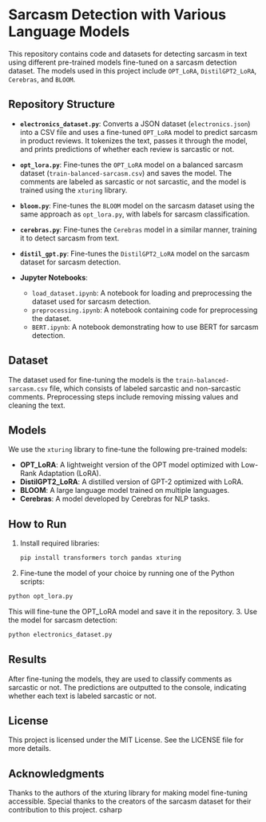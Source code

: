 # Sarcasm Detection with Various Language Models

This repository contains code and datasets for detecting sarcasm in text using different pre-trained models fine-tuned on a sarcasm detection dataset. The models used in this project include `OPT_LoRA`, `DistilGPT2_LoRA`, `Cerebras`, and `BLOOM`. 

## Repository Structure

- **`electronics_dataset.py`**: Converts a JSON dataset (`electronics.json`) into a CSV file and uses a fine-tuned `OPT_LoRA` model to predict sarcasm in product reviews. It tokenizes the text, passes it through the model, and prints predictions of whether each review is sarcastic or not.
  
- **`opt_lora.py`**: Fine-tunes the `OPT_LoRA` model on a balanced sarcasm dataset (`train-balanced-sarcasm.csv`) and saves the model. The comments are labeled as sarcastic or not sarcastic, and the model is trained using the `xturing` library.

- **`bloom.py`**: Fine-tunes the `BLOOM` model on the sarcasm dataset using the same approach as `opt_lora.py`, with labels for sarcasm classification.

- **`cerebras.py`**: Fine-tunes the `Cerebras` model in a similar manner, training it to detect sarcasm from text.

- **`distil_gpt.py`**: Fine-tunes the `DistilGPT2_LoRA` model on the sarcasm dataset for sarcasm detection.

- **Jupyter Notebooks**:
  - `load_dataset.ipynb`: A notebook for loading and preprocessing the dataset used for sarcasm detection.
  - `preprocessing.ipynb`: A notebook containing code for preprocessing the dataset.
  - `BERT.ipynb`: A notebook demonstrating how to use BERT for sarcasm detection.

## Dataset

The dataset used for fine-tuning the models is the `train-balanced-sarcasm.csv` file, which consists of labeled sarcastic and non-sarcastic comments. Preprocessing steps include removing missing values and cleaning the text.

## Models

We use the `xturing` library to fine-tune the following pre-trained models:
- **OPT_LoRA**: A lightweight version of the OPT model optimized with Low-Rank Adaptation (LoRA).
- **DistilGPT2_LoRA**: A distilled version of GPT-2 optimized with LoRA.
- **BLOOM**: A large language model trained on multiple languages.
- **Cerebras**: A model developed by Cerebras for NLP tasks.

## How to Run

1. Install required libraries:
   ```bash
   pip install transformers torch pandas xturing
2. Fine-tune the model of your choice by running one of the Python scripts:
  ```bash
  python opt_lora.py
```
This will fine-tune the OPT_LoRA model and save it in the repository.
3. Use the model for sarcasm detection:
```bash
python electronics_dataset.py
```
## Results
After fine-tuning the models, they are used to classify comments as sarcastic or not. The predictions are outputted to the console, indicating whether each text is labeled sarcastic or not.

## License
This project is licensed under the MIT License. See the LICENSE file for more details.

## Acknowledgments
Thanks to the authors of the xturing library for making model fine-tuning accessible.
Special thanks to the creators of the sarcasm dataset for their contribution to this project.
csharp
